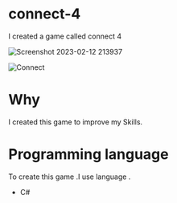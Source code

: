 # connect-4

I created a game called connect 4

![Screenshot 2023-02-12 213937](https://user-images.githubusercontent.com/118068044/218335895-1bccc9e8-5a0b-47c7-84bb-1c3178acb37c.png)

![Connect](https://user-images.githubusercontent.com/118068044/218335739-4ded5289-5b15-495a-83d7-52aedeaa1b6c.png)

# Why
I created this game to improve my Skills.
# Programming language
To create this game .I use language .

- C#
